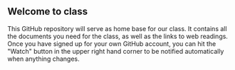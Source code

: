 ## Welcome to class

This GitHub repository will serve as home base for our class. It contains all the documents you need for the class, as well as the links to web readings. Once you have signed up for your own GitHub account, you can hit the "Watch" button in the upper right hand corner to be notified automatically when anything changes. 
